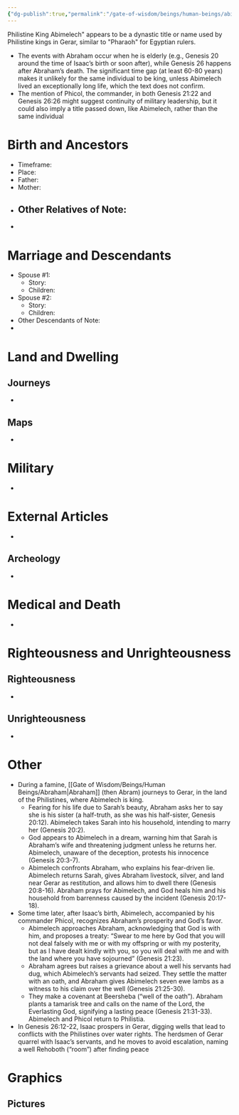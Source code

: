 ```yaml
---
{"dg-publish":true,"permalink":"/gate-of-wisdom/beings/human-beings/abimelech/","tags":["#GateWisdom","#Being","#HumanBeing"]}
---
```


Philistine King
Abimelech" appears to be a dynastic title or name used by Philistine kings in Gerar, similar to "Pharaoh" for Egyptian rulers.
- The events with Abraham occur when he is elderly (e.g., Genesis 20 around the time of Isaac’s birth or soon after), while Genesis 26 happens after Abraham’s death. The significant time gap (at least 60-80 years) makes it unlikely for the same individual to be king, unless Abimelech lived an exceptionally long life, which the text does not confirm.
- The mention of Phicol, the commander, in both Genesis 21:22 and Genesis 26:26 might suggest continuity of military leadership, but it could also imply a title passed down, like Abimelech, rather than the same individual






# Birth and Ancestors
- Timeframe:
- Place:
- Father:
- Mother:
- Other Relatives of Note:
	- 
-  

# Marriage and Descendants
- Spouse #1:
	- Story:
	- Children:
- Spouse #2:
	- Story:
	- Children:
- Other Descendants of Note:
-  

# Land and Dwelling
## Journeys
- 

## Maps
- 

# Military
- 

# External Articles
- 

## Archeology
- 

# Medical and Death
- 

# Righteousness and Unrighteousness
## Righteousness
- 

## Unrighteousness
- 

# Other
- During a famine, [[Gate of Wisdom/Beings/Human Beings/Abraham\|Abraham]] (then Abram) journeys to Gerar, in the land of the Philistines, where Abimelech is king.
	- Fearing for his life due to Sarah’s beauty, Abraham asks her to say she is his sister (a half-truth, as she was his half-sister, Genesis 20:12). Abimelech takes Sarah into his household, intending to marry her (Genesis 20:2).
	- God appears to Abimelech in a dream, warning him that Sarah is Abraham’s wife and threatening judgment unless he returns her. Abimelech, unaware of the deception, protests his innocence (Genesis 20:3-7).
	- Abimelech confronts Abraham, who explains his fear-driven lie. Abimelech returns Sarah, gives Abraham livestock, silver, and land near Gerar as restitution, and allows him to dwell there (Genesis 20:8-16). Abraham prays for Abimelech, and God heals him and his household from barrenness caused by the incident (Genesis 20:17-18).
- Some time later, after Isaac’s birth, Abimelech, accompanied by his commander Phicol, recognizes Abraham’s prosperity and God’s favor.
	- Abimelech approaches Abraham, acknowledging that God is with him, and proposes a treaty: “Swear to me here by God that you will not deal falsely with me or with my offspring or with my posterity, but as I have dealt kindly with you, so you will deal with me and with the land where you have sojourned” (Genesis 21:23).
	- Abraham agrees but raises a grievance about a well his servants had dug, which Abimelech’s servants had seized. They settle the matter with an oath, and Abraham gives Abimelech seven ewe lambs as a witness to his claim over the well (Genesis 21:25-30).
	- They make a covenant at Beersheba (“well of the oath”). Abraham plants a tamarisk tree and calls on the name of the Lord, the Everlasting God, signifying a lasting peace (Genesis 21:31-33). Abimelech and Phicol return to Philistia.
- In Genesis 26:12-22, Isaac prospers in Gerar, digging wells that lead to conflicts with the Philistines over water rights. The herdsmen of Gerar quarrel with Isaac’s servants, and he moves to avoid escalation, naming a well Rehoboth (“room”) after finding peace






# Graphics
## Pictures



